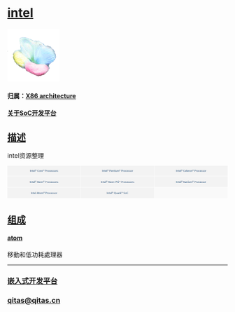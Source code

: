 ﻿# [intel](https://github.com/sochub/intel)

[![sites](SoC/SoC.png)](http://www.qitas.cn) 

#### 归属：[X86 architecture](https://github.com/sochub/X86)

#### [关于SoC开发平台](https://github.com/sochub)

## [描述](https://github.com/sochub/intel/wiki) 

intel资源整理

[![sites](SoC/intel.png)](https://ark.intel.com/content/www/us/en/ark.html#@Processors) 

## [组成](SoC/) 

#### [atom](https://github.com/sochub/atom) 

移動和低功耗處理器


---

###  [嵌入式开发平台](http://www.qitas.cn)   

###  qitas@qitas.cn